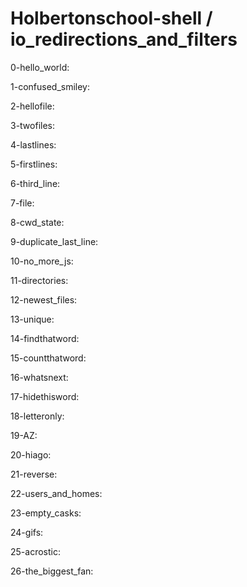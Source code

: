 # Holbertonschool-shell / io_redirections_and_filters

0-hello_world:

1-confused_smiley:

2-hellofile:

3-twofiles:

4-lastlines:

5-firstlines:

6-third_line:

7-file:

8-cwd_state:

9-duplicate_last_line:

10-no_more_js:

11-directories:

12-newest_files:

13-unique:

14-findthatword:

15-countthatword:

16-whatsnext:

17-hidethisword:

18-letteronly:

19-AZ:

20-hiago:

21-reverse:

22-users_and_homes:

23-empty_casks:

24-gifs:

25-acrostic:

26-the_biggest_fan:





